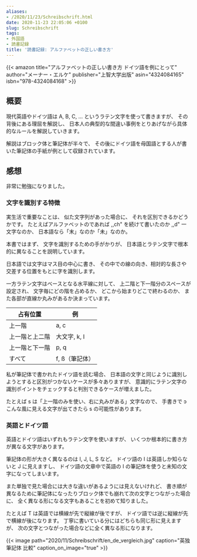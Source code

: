 ```yaml
---
aliases:
- /2020/11/23/Schreibschrift.html
date: 2020-11-23 22:05:06 +0100
slug: Schreibschrift
tags:
- 外国語
- 読書記録
title: '読書記録: アルファベットの正しい書き方'
---
```

{{< amazon
    title="アルファベットの正しい書き方 ドイツ語を例にとって"
    author="メーナー・エルケ"
    publisher="上智大学出版"
    asin="4324084165"
    isbn="978-4324084168"
    >}}

## 概要

現代英語やドイツ語は A, B, C, ... というラテン文字を使って書きますが、
その背後にある理屈を解説し、
日本人の典型的な間違い事例をとりあげながら具体的なルールを解説していきます。

解説はブロック体と筆記体が半々で、
その後にドイツ語を母国語とする人が書いた筆記体の手紙が例として収録されています。

## 感想

非常に勉強になりました。

### 文字を識別する特徴

実生活で重要なことは、
似た文字列があった場合に、
それを区別できるかどうかです。
たとえばアルファベットのであれば ,,ch" を続けて書いたのか ,,d" 一文字なのか、
日本語なら「末」なのか「未」なのか。

本書ではまず、
文字を識別するための手がかりが、
日本語とラテン文字で根本的に異なることを説明しています。

日本語では文字はマス目の中心に書き、
その中での線の向き、相対的な長さや交差する位置をもとに字を識別します。

一方ラテン文字はベースとなる水平線に対して、
上二階と下一階分のスペースが設定され、
文字毎にどの階を占めるか、
どこから始まりどこで終わるのか、
また各部が直線か丸みがあるか決まっています。

| 占有位置 | 例 |
| - | - |
| 上一階 | a, c |
| 上一階と上二階 | 大文字, k, l |
| 上一階と下一階 | p, q |
| すべて | f, ß（筆記体） |

私が筆記体で書かれたドイツ語を読む場合、
日本語の文字と同じように識別しようとすると区別がつかないケースが多々ありますが、
意識的にラテン文字の識別ポイントをチェックすると判別できるケースが増えました。

たとえば s は「上一階のみを使い、右に丸みがある」文字なので、
手書きで ɔ こんな風に見える文字が出てきたら s の可能性があります。

### 英語とドイツ語

英語とドイツ語はいずれもラテン文字を使いますが、
いくつか根本的に書き方が異なる文字があります。

筆記体の形が大きく異なるのは I, J, L, S など。
ドイツ語の I は英語しか知らないと J に見えますし、
ドイツ語の文章中で英語の I の筆記体を使うと未知の文字になってしまいます。

また単独で見た場合には大きな違いがあるようには見えないけれど、
書き順が異なるために筆記体になったりブロック体でも崩れて次の文字とつながった場合に、
全く異なる形になる文字もあることを初めて知りました。

たとえば T は英語では横線が先で縦線が後ですが、
ドイツ語では逆に縦線が先で横線が後になります。
丁寧に書いている分にはどちらも同じ形に見えますが、
次の文字とつながった場合などに全く異なる形になります。

{{< image
    path="2020/11/Schreibschrift/en_de_vergleich.jpg"
    caption="英独筆記体 比較"
    caption_on_image="true"
    >}}
